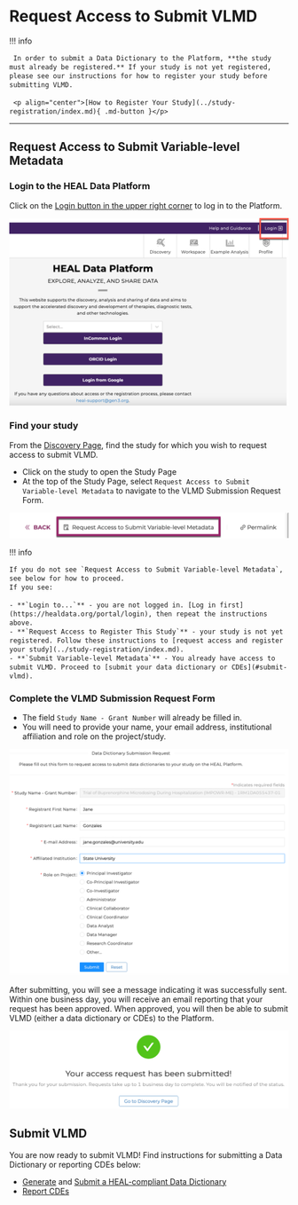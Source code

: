 # Request Access to Submit VLMD

!!! info 

     In order to submit a Data Dictionary to the Platform, **the study must already be registered.** If your study is not yet registered, please see our instructions for how to register your study before submitting VLMD.

     <p align="center">[How to Register Your Study](../study-registration/index.md){ .md-button }</p>

---

## Request Access to Submit Variable-level Metadata

### Login to the HEAL Data Platform

Click on the [Login button in the upper right corner](https://healdata.org/portal/login) to log in to the Platform.  

<!-- If you want to play with sizing, you can use something like ![](../img/heal_login.png){: style="height:250px;width:534px"} -->
![HEAL login screenshot](../img/heal_login.png)

### Find your study

From the [Discovery Page](https://healdata.org/portal/discovery), find the study for which you wish to request access to submit VLMD.

- Click on the study to open the Study Page
- At the top of the Study Page, select `Request Access to Submit Variable-level Metadata` to navigate to the VLMD Submission Request Form.

![](../img/submit_vlmd_req_access_button.png)

!!! info

    If you do not see `Request Access to Submit Variable-level Metadata`, see below for how to proceed.  
    If you see:

    - **`Login to...`** - you are not logged in. [Log in first](https://healdata.org/portal/login), then repeat the instructions above.
    - **`Request Access to Register This Study`** - your study is not yet registered. Follow these instructions to [request access and register your study](../study-registration/index.md).  
    - **`Submit Variable-level Metadata`** - You already have access to submit VLMD. Proceed to [submit your data dictionary or CDEs](#submit-vlmd). 

### Complete the VLMD Submission Request Form

- The field `Study Name - Grant Number` will already be filled in.
- You will need to provide your name, your email address, institutional affiliation and role on the project/study.

![](../img/submit_vlmd_req_access_form.png)

After submitting, you will see a message indicating it was successfully sent. Within one business day, you will receive an email reporting that your request has been approved. When approved, you will then be able to submit VLMD (either a data dictionary or CDEs) to the Platform.  

![](../img/submit_vlmd_req_access_popup.png)


## Submit VLMD

You are now ready to submit VLMD! Find instructions for submitting a Data Dictionary or reporting CDEs below:

* [Generate](vlmd_healdata_utils.md) and [Submit a HEAL-compliant Data Dictionary](vlmd_submission.md)
* [Report CDEs](vlmd_submit_CDE.md)